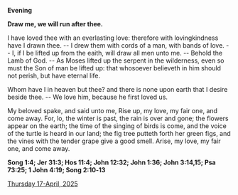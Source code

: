 **Evening**

**Draw me, we will run after thee.**
 
I have loved thee with an everlasting love: therefore with lovingkindness have I drawn thee. -- I drew them with cords of a man, with bands of love. -- I, if I be lifted up from the eaith, will draw all men unto me. -- Behold the Lamb of God. -- As Moses lifted up the serpent in the wilderness, even so must the Son of man be lifted up: that whosoever believeth in him should not perish, but have eternal life.
 
Whom have I in heaven but thee? and there is none upon earth that I desire beside thee. -- We love him, because he first loved us.
 
My beloved spake, and said unto me, Rise up, my love, my fair one, and come away. For, lo, the winter is past, the rain is over and gone; the flowers appear on the earth; the time of the singing of birds is come, and the voice of the turtle is heard in our land; the fig tree putteth forth her green figs, and the vines with the tender grape give a good smell. Arise, my love, my fair one, and come away.  

**Song 1:4; Jer 31:3; Hos 11:4; John 12:32; John 1:36; John 3:14,15; Psa 73:25; 1 John 4:19; Song 2:10‑13**

[Thursday 17-April, 2025](https://t.me/daily_light)
